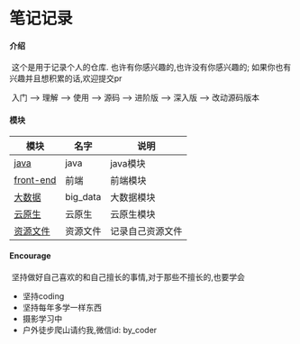 # 				笔记记录


####    介绍

​			这个是用于记录个人的仓库.  也许有你感兴趣的,也许没有你感兴趣的; 如果你也有兴趣并且想积累的话,欢迎提交pr

​			入门 --> 理解 --> 使用 --> 源码 --> 进阶版 --> 深入版 --> 改动源码版本

####      模块

| 模块                                 | 名字     | 说明             |
| ------------------------------------ | -------- | ---------------- |
| [java](./java/ReadMe.md)             | java     | java模块         |
| [front-end](./front-end/README.md)   | 前端     | 前端模块         |
| [大数据](./big_data/README.md)       | big_data | 大数据模块       |
| [云原生](./cloudnative/README.md)    | 云原生   | 云原生模块       |
| [资源文件](./自己资源文件/README.md) | 资源文件 | 记录自己资源文件 |

####  Encourage

​    坚持做好自己喜欢的和自己擅长的事情,对于那些不擅长的,也要学会

- 坚持coding
- 坚持每年多学一样东西
- 摄影学习中
- 户外徒步爬山请约我,微信id: by_coder